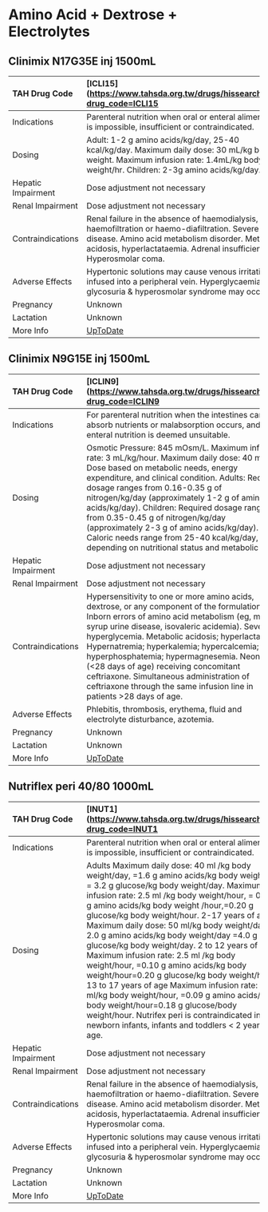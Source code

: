 # Amino Acid + Dextrose + Electrolytes

## Clinimix N17G35E inj 1500mL

| TAH Drug Code      | [ICLI15](https://www.tahsda.org.tw/drugs/hissearch.php?drug_code=ICLI15                                                                                                                                                      |
|:-------------------|:-----------------------------------------------------------------------------------------------------------------------------------------------------------------------------------------------------------------------------|
| Indications        | Parenteral nutrition when oral or enteral alimentation is impossible, insufficient or contraindicated.                                                                                                                       |
| Dosing             | Adult: 1-2 g amino acids/kg/day, 25-40 kcal/kg/day. Maximum daily dose: 30 mL/kg body weight. Maximum infusion rate: 1.4mL/kg body weight/hr. Children: 2-3g amino acids/kg/day.                                             |
| Hepatic Impairment | Dose adjustment not necessary                                                                                                                                                                                                |
| Renal Impairment   | Dose adjustment not necessary                                                                                                                                                                                                |
| Contraindications  | Renal failure in the absence of haemodialysis, haemofiltration or haemo-diafiltration. Severe liver disease. Amino acid metabolism disorder. Metabolic acidosis, hyperlactataemia. Adrenal insufficiency. Hyperosmolar coma. |
| Adverse Effects    | Hypertonic solutions may cause venous irritation if infused into a peripheral vein. Hyperglycaemia, glycosuria & hyperosmolar syndrome may occur.                                                                            |
| Pregnancy          | Unknown                                                                                                                                                                                                                      |
| Lactation          | Unknown                                                                                                                                                                                                                      |
| More Info          | [UpToDate](https://www.uptodate.com/contents/amino-acid-and-dextrose-and-electrolytes-drug-information)                                                                                                                      |

## Clinimix N9G15E inj 1500mL

| TAH Drug Code      | [ICLIN9](https://www.tahsda.org.tw/drugs/hissearch.php?drug_code=ICLIN9                                                                                                                                                                                                                                                                                                                                                                                                                                       |
|:-------------------|:--------------------------------------------------------------------------------------------------------------------------------------------------------------------------------------------------------------------------------------------------------------------------------------------------------------------------------------------------------------------------------------------------------------------------------------------------------------------------------------------------------------|
| Indications        | For parenteral nutrition when the intestines cannot absorb nutrients or malabsorption occurs, and enteral nutrition is deemed unsuitable.                                                                                                                                                                                                                                                                                                                                                                     |
| Dosing             | Osmotic Pressure: 845 mOsm/L. Maximum infusion rate: 3 mL/kg/hour. Maximum daily dose: 40 mL/kg. Dose based on metabolic needs, energy expenditure, and clinical condition. Adults: Required dosage ranges from 0.16-0.35 g of nitrogen/kg/day (approximately 1-2 g of amino acids/kg/day). Children: Required dosage ranges from 0.35-0.45 g of nitrogen/kg/day (approximately 2-3 g of amino acids/kg/day). Caloric needs range from 25-40 kcal/kg/day, depending on nutritional status and metabolic rate. |
| Hepatic Impairment | Dose adjustment not necessary                                                                                                                                                                                                                                                                                                                                                                                                                                                                                 |
| Renal Impairment   | Dose adjustment not necessary                                                                                                                                                                                                                                                                                                                                                                                                                                                                                 |
| Contraindications  | Hypersensitivity to one or more amino acids, dextrose, or any component of the formulation. Inborn errors of amino acid metabolism (eg, maple syrup urine disease, isovaleric acidemia). Severe hyperglycemia. Metabolic acidosis; hyperlactatemia. Hypernatremia; hyperkalemia; hypercalcemia; hyperphosphatemia; hypermagnesemia. Neonates (<28 days of age) receiving concomitant ceftriaxone. Simultaneous administration of ceftriaxone through the same infusion line in patients >28 days of age.      |
| Adverse Effects    | Phlebitis, thrombosis, erythema, fluid and electrolyte disturbance, azotemia.                                                                                                                                                                                                                                                                                                                                                                                                                                 |
| Pregnancy          | Unknown                                                                                                                                                                                                                                                                                                                                                                                                                                                                                                       |
| Lactation          | Unknown                                                                                                                                                                                                                                                                                                                                                                                                                                                                                                       |
| More Info          | [UpToDate](https://www.uptodate.com/contents/amino-acid-and-dextrose-and-electrolytes-drug-information)                                                                                                                                                                                                                                                                                                                                                                                                       |

## Nutriflex peri 40/80 1000mL

| TAH Drug Code      | [INUT1](https://www.tahsda.org.tw/drugs/hissearch.php?drug_code=INUT1                                                                                                                                                                                                                                                                                                                                                                                                                                                                                                                                                                                                                                                                                                                                               |
|:-------------------|:--------------------------------------------------------------------------------------------------------------------------------------------------------------------------------------------------------------------------------------------------------------------------------------------------------------------------------------------------------------------------------------------------------------------------------------------------------------------------------------------------------------------------------------------------------------------------------------------------------------------------------------------------------------------------------------------------------------------------------------------------------------------------------------------------------------------|
| Indications        | Parenteral nutrition when oral or enteral alimentation is impossible, insufficient or contraindicated.                                                                                                                                                                                                                                                                                                                                                                                                                                                                                                                                                                                                                                                                                                              |
| Dosing             | Adults Maximum daily dose: 40 ml /kg body weight/day, =1.6 g amino acids/kg body weight/day = 3.2 g glucose/kg body weight/day. Maximum infusion rate: 2.5 ml /kg body weight/hour, = 0.100 g amino acids/kg body weight /hour,=0.20 g glucose/kg body weight/hour. 2-17 years of age: Maximum daily dose: 50 ml/kg body weight/day, = 2.0 g amino acids/kg body weight/day =4.0 g glucose/kg body weight/day. 2 to 12 years of age: Maximum infusion rate: 2.5 ml /kg body weight/hour, =0.10 g amino acids/kg body weight/hour=0.20 g glucose/kg body weight/hour. 13 to 17 years of age Maximum infusion rate: 2.25 ml/kg body weight/hour, =0.09 g amino acids/kg body weight/hour=0.18 g glucose/body weight/hour. Nutrifex peri is contraindicated in newborn infants, infants and toddlers < 2 years of age. |
| Hepatic Impairment | Dose adjustment not necessary                                                                                                                                                                                                                                                                                                                                                                                                                                                                                                                                                                                                                                                                                                                                                                                       |
| Renal Impairment   | Dose adjustment not necessary                                                                                                                                                                                                                                                                                                                                                                                                                                                                                                                                                                                                                                                                                                                                                                                       |
| Contraindications  | Renal failure in the absence of haemodialysis, haemofiltration or haemo-diafiltration. Severe liver disease. Amino acid metabolism disorder. Metabolic acidosis, hyperlactataemia. Adrenal insufficiency. Hyperosmolar coma.                                                                                                                                                                                                                                                                                                                                                                                                                                                                                                                                                                                        |
| Adverse Effects    | Hypertonic solutions may cause venous irritation if infused into a peripheral vein. Hyperglycaemia, glycosuria & hyperosmolar syndrome may occur.                                                                                                                                                                                                                                                                                                                                                                                                                                                                                                                                                                                                                                                                   |
| Pregnancy          | Unknown                                                                                                                                                                                                                                                                                                                                                                                                                                                                                                                                                                                                                                                                                                                                                                                                             |
| Lactation          | Unknown                                                                                                                                                                                                                                                                                                                                                                                                                                                                                                                                                                                                                                                                                                                                                                                                             |
| More Info          | [UpToDate](https://www.uptodate.com/contents/amino-acid-and-dextrose-and-electrolytes-drug-information)                                                                                                                                                                                                                                                                                                                                                                                                                                                                                                                                                                                                                                                                                                             |

